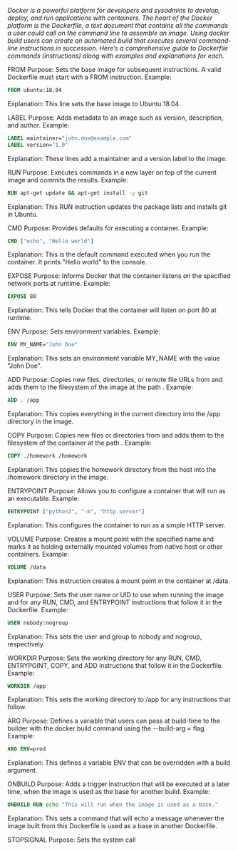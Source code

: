 *Docker is a powerful platform for developers and sysadmins to develop, deploy, and run applications with containers. The heart of the Docker platform is the Dockerfile, a text document that contains all the commands a user could call on the command line to assemble an image. Using docker build users can create an automated build that executes several command-line instructions in succession. Here’s a comprehensive guide to Dockerfile commands (instructions) along with examples and explanations for each.*

FROM
Purpose: Sets the base image for subsequent instructions. A valid Dockerfile must start with a FROM instruction.
Example:

```dockerfile
FROM ubuntu:18.04
```
Explanation: This line sets the base image to Ubuntu 18.04.

LABEL
Purpose: Adds metadata to an image such as version, description, and author.
Example:

```dockerfile
LABEL maintainer="john.doe@example.com"
LABEL version="1.0"
```
Explanation: These lines add a maintainer and a version label to the image.

RUN
Purpose: Executes commands in a new layer on top of the current image and commits the results.
Example:

```dockerfile
RUN apt-get update && apt-get install -y git
```
Explanation: This RUN instruction updates the package lists and installs git in Ubuntu.

CMD
Purpose: Provides defaults for executing a container.
Example:

```dockerfile
CMD ["echo", "Hello world"]
```
Explanation: This is the default command executed when you run the container. It prints "Hello world" to the console.

EXPOSE
Purpose: Informs Docker that the container listens on the specified network ports at runtime.
Example:

```dockerfile
EXPOSE 80
```
Explanation: This tells Docker that the container will listen on port 80 at runtime.

ENV
Purpose: Sets environment variables.
Example:

```dockerfile
ENV MY_NAME="John Doe"
```
Explanation: This sets an environment variable MY_NAME with the value "John Doe".

ADD
Purpose: Copies new files, directories, or remote file URLs from <src> and adds them to the filesystem of the image at the path <dest>.
Example:

```dockerfile
ADD . /app
```
Explanation: This copies everything in the current directory into the /app directory in the image.

COPY
Purpose: Copies new files or directories from <src> and adds them to the filesystem of the container at the path <dest>.
Example:

```dockerfile
COPY ./homework /homework
```
Explanation: This copies the homework directory from the host into the /homework directory in the image.

ENTRYPOINT
Purpose: Allows you to configure a container that will run as an executable.
Example:

```dockerfile
ENTRYPOINT ["python3", "-m", "http.server"]
```
Explanation: This configures the container to run as a simple HTTP server.

VOLUME
Purpose: Creates a mount point with the specified name and marks it as holding externally mounted volumes from native host or other containers.
Example:

```dockerfile
VOLUME /data
```
Explanation: This instruction creates a mount point in the container at /data.

USER
Purpose: Sets the user name or UID to use when running the image and for any RUN, CMD, and ENTRYPOINT instructions that follow it in the Dockerfile.
Example:

```dockerfile
USER nobody:nogroup
```
Explanation: This sets the user and group to nobody and nogroup, respectively.

WORKDIR
Purpose: Sets the working directory for any RUN, CMD, ENTRYPOINT, COPY, and ADD instructions that follow it in the Dockerfile.
Example:

```dockerfile
WORKDIR /app
```
Explanation: This sets the working directory to /app for any instructions that follow.

ARG
Purpose: Defines a variable that users can pass at build-time to the builder with the docker build command using the --build-arg <varname>=<value> flag.
Example:

```dockerfile
ARG ENV=prod
```
Explanation: This defines a variable ENV that can be overridden with a build argument.

ONBUILD
Purpose: Adds a trigger instruction that will be executed at a later time, when the image is used as the base for another build.
Example:

```dockerfile
ONBUILD RUN echo "This will run when the image is used as a base."
```
Explanation: This sets a command that will echo a message whenever the image built from this Dockerfile is used as a base in another Dockerfile.

STOPSIGNAL
Purpose: Sets the system call
